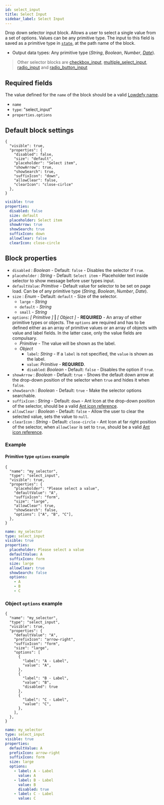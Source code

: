 ```yaml
---
id: select_input
title: Select Input
sidebar_label: Select Input
---
```


Drop down selector input block. Allows a user to select a single value from a set of options. Values can be any primitive type.
The input to this field is saved as a primitive type in [`state`](concepts/state.md), at the path name of the block.

- Output data types: Any primitive type (_String_, _Boolean_, _Number_, [_Date_](date_input.md#date-type)).

> Other selector blocks are [checkbox_input](checkbox_input.md), [multiple_select_input](multiple_select_input.md), [radio_input](radio_input.md) and [radio_button_input](radio_button_input.md)

## Required fields

The value defined for the `name` of the block should be a valid [Lowdefy name](concepts/lowdefy-file.md#names-and-ids).

- `name`
- `type`: "select_input"
- `properties.options`

## Default block settings

<!--DOCUSAURUS_CODE_TABS-->
<!--JSON-->

```json5
{
  "visible": true,
  "properties": {
    "disabled": false,
    "size": "default",
    "placeholder": "Select item",
    "showArrow": true,
    "showSearch": true,
    "suffixIcon": "down",
    "allowClear": false,
    "clearIcon": "close-cirlce"
  },
}
```

<!--YAML-->

```yaml
visible: true
properties:
  disabled: false
  size: default
  placeholder: Select item
  showArrow: true
  showSearch: true
  suffixIcon: down
  allowClear: false
  clearIcon: close-circle
```

<!--END_DOCUSAURUS_CODE_TABS-->

## Block properties

- `disabled` : _Boolean_ - Default: `false` - Disables the selector if `true`.
- `placeholder` : _String_ - Default: `Select item` - Placeholder text inside selector to show message before user types input.
- `defaultValue`: _Primitive_ - Default value for selector to be set on page load. Can be of any primitive type (_String_, _Boolean_, _Number_, _Date_).
- `size` : _Enum_ - Default: `default` - Size of the selector.
  - `large` - _String_
  - `default` - _String_
  - `small` - _String_
- `options`: _[ Primitive ]_ **|** _[ Object ]_ - **REQUIRED** - An array of either primitive types or objects. The `options` are required and has to be defined either as an array of primitive values or an array of objects with value and label fields. In the latter case, only the value fields are compulsary.
  - _Primitive_ - The value will be shown as the label.
  - _Object_
    - `label`: _String_ - If a `label` is not specified, the `value` is shown as the label.
    - `value`: _Primitive_ - **REQUIRED**.
    - `disabled`: _Boolean_ - Default: `false` - Disables the option if `true`.
- `showArrow` : _Boolean_ - Default: `true` - Shows the default down arrow at the drop-down position of the selector when `true` and hides it when `false`.
- `showSearch` : _Boolean_ - Default: `true` - Make the selector options searchable.
- `suffixIcon` : _String_ - Default: `down` - Ant Icon at the drop-down position of the selector, should be a valid [Ant icon reference](https://ant.design/components/icon/).
- `allowClear` : _Boolean_ - Default: `false` - Allow the user to clear the selected value, sets the value to `null`.
- `clearIcon` : _String_ - Default: `close-circle` - Ant Icon at far right position of the selector, when `allowClear` is set to `true`, should be a valid [Ant icon reference](https://ant.design/components/icon/).

### Example

#### Primitive type `options` example

<!--DOCUSAURUS_CODE_TABS-->
<!--JSON-->

```json5
{
  "name": "my_selector",
  "type": "select_input",
  "visible": true,
  "properties": {
    "placeholder": "Please select a value",
    "defaultValue": "A",
    "suffixIcon": "form",
    "size": "large",
    "allowClear": true,
    "showSearch": false,
    "options": ["A", "B", "C"],
  },
}
```

<!--YAML-->

```yaml
name: my_selector
type: select_input
visible: true
properties:
  placeholder: Please select a value
  defaultValue: A
  suffixIcon: form
  size: large
  allowClear: true
  showSearch: false
  options:
    - A
    - B
    - C
```

<!--END_DOCUSAURUS_CODE_TABS-->

### Object `options` example

<!--DOCUSAURUS_CODE_TABS-->
<!--JSON-->

```json5
{
  "name": "my_selector",
  "type": "select_input",
  "visible": true,
  "properties": {
    "defaultValue": "A",
    "prefixIcon": "arrow-right",
    "suffixIcon": "form",
    "size": "large",
    "options": [
      {
        "label": "A - Label",
        "value": "A",
      },
      {
        "label": "B - Label",
        "value": "B",
        "disabled": true
      },
      {
        "label": "C - Label",
        "value": "C",
      },
    ],
  },
}
```

<!--YAML-->

```yaml
name: my_selector
type: select_input
visible: true
properties:
  defaultValue: A
  prefixIcon: arrow-right
  suffixIcon: form
  size: large
  options:
    - label: A - Label
      value: A
    - label: B - Label
      value: B
      disabled: true
    - label: C - Label
      value: C
```

<!--END_DOCUSAURUS_CODE_TABS-->

